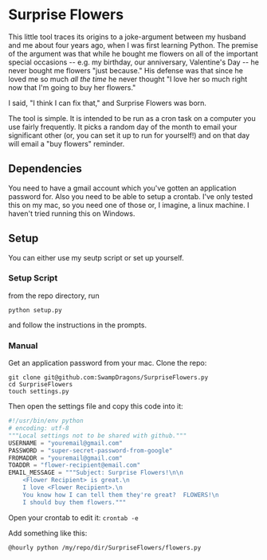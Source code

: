 # Surprise Flowers
This little tool traces its origins to a joke-argument between my husband and
me about four years ago, when I was first learning Python. The premise of the
argument was that while he bought me flowers on all of the important special
occasions -- e.g. my birthday, our anniversary, Valentine's Day -- he never
bought me flowers "just because." His defense was that since he loved me so
much _all the time_ he never thought "I love her so much right now that
I'm going to buy her flowers."

I said, "I think I can fix that," and Surprise Flowers was born.

The tool is simple.  It is intended to be run as a cron task on a computer you
use fairly frequently.  It picks a random day of the month to email your
significant other (or, you can set it up to run for yourself!) and on that
day will email a "buy flowers" reminder.

## Dependencies
You need to have a gmail account which you've gotten an application password
for.  Also you need to be able to setup a crontab.  I've only tested this on my
mac, so you need one of those or, I imagine, a linux machine.  I haven't
tried running this on Windows.

## Setup
You can either use my seutp script or set up yourself.
### Setup Script
from the repo directory, run
```
python setup.py
```
and follow the instructions in the prompts.

### Manual
Get an application password from your mac.
Clone the repo:
```
git clone git@github.com:SwampDragons/SurpriseFlowers.py
cd SurpriseFlowers
touch settings.py
```

Then open the settings file and copy this code into it:
```python
#!/usr/bin/env python
# encoding: utf-8
"""Local settings not to be shared with github."""
USERNAME = "youremail@gmail.com"
PASSWORD = "super-secret-password-from-google"
FROMADDR = "youremail@gmail.com"
TOADDR = "flower-recipient@email.com"
EMAIL_MESSAGE = """Subject: Surprise Flowers!\n\n
    <Flower Recipient> is great.\n
    I love <Flower Recipient>.\n
    You know how I can tell them they're great?  FLOWERS!\n
    I should buy them flowers."""
```
Open your crontab to edit it:
`crontab -e`

Add something like this:
```
@hourly python /my/repo/dir/SurpriseFlowers/flowers.py
```